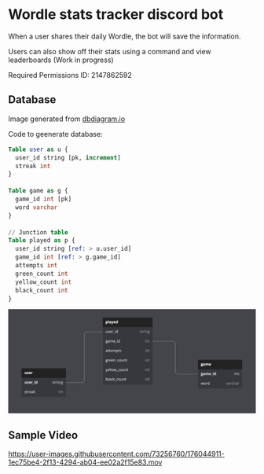 # Wordle stats tracker discord bot

When a user shares their daily Wordle, the bot will save the information.

Users can also show off their stats using a command and view leaderboards (Work in progress)

Required Permissions ID: 2147862592

## Database
Image generated from <a href="dbdiagram.io">dbdiagram.io</a>

Code to geenerate database:
```sql
Table user as u {
  user_id string [pk, increment]
  streak int
}

Table game as g {
  game_id int [pk]
  word varchar
}

// Junction table
Table played as p {
  user_id string [ref: > u.user_id]
  game_id int [ref: > g.game_id]
  attempts int
  green_count int
  yellow_count int
  black_count int
}
```

![Database image](/Assets/db.png)


## Sample Video


https://user-images.githubusercontent.com/73256760/176044911-1ec75be4-2f13-4294-ab04-ee02a2f15e83.mov


